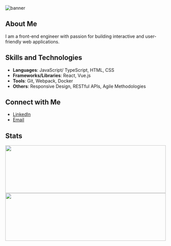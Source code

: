 <img src="https://cloud.newatlantic.vn/apps/files_sharing/publicpreview/gYsy3ppisgNfypZ?x=2560&y=1077&a=true&file=banner.webp&scalingup=0" alt="banner"/>

## About Me

I am a front-end engineer with passion for building interactive and user-friendly web applications.

## Skills and Technologies

- **Languages**: JavaScript/ TypeScript, HTML, CSS
- **Frameworks/Libraries**: React, Vue.js
- **Tools**: Git, Webpack, Docker
- **Others**: Responsive Design, RESTful APIs, Agile Methodologies

## Connect with Me

- [LinkedIn](https://www.linkedin.com/in/namtrhg/)
- [Email](mailto:namtrhg@gmail.com)

## Stats
<div>
  <a href="https://github.com/anuraghazra/github-readme-stats">
    <img height="150" style="width: 100%;" src="https://github-stats.tranhoangnam.net/api?username=namtrhg&show_icons=true&theme=radical" />
  </a>
  <a href="https://github.com/anuraghazra/github-readme-stats">
    <img height="150" style="width: 100%;" src="https://github-stats.tranhoangnam.net/api/top-langs/?username=namtrhg&layout=compact&theme=radical" />
  </a>
</div>
